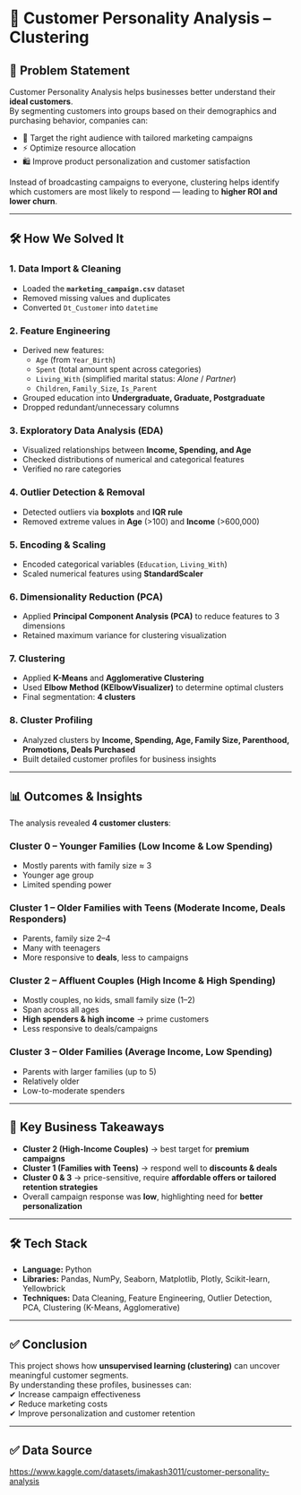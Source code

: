 # 🧩 Customer Personality Analysis – Clustering

## 📌 Problem Statement
Customer Personality Analysis helps businesses better understand their **ideal customers**.  
By segmenting customers into groups based on their demographics and purchasing behavior, companies can:

- 🎯 Target the right audience with tailored marketing campaigns  
- ⚡ Optimize resource allocation  
- 🛍️ Improve product personalization and customer satisfaction  

Instead of broadcasting campaigns to everyone, clustering helps identify which customers are most likely to respond — leading to **higher ROI and lower churn**.

---

## 🛠️ How We Solved It

### 1. Data Import & Cleaning
- Loaded the **`marketing_campaign.csv`** dataset  
- Removed missing values and duplicates  
- Converted `Dt_Customer` into `datetime`  

### 2. Feature Engineering
- Derived new features:  
  - `Age` (from `Year_Birth`)  
  - `Spent` (total amount spent across categories)  
  - `Living_With` (simplified marital status: *Alone* / *Partner*)  
  - `Children`, `Family_Size`, `Is_Parent`  
- Grouped education into **Undergraduate, Graduate, Postgraduate**  
- Dropped redundant/unnecessary columns  

### 3. Exploratory Data Analysis (EDA)
- Visualized relationships between **Income, Spending, and Age**  
- Checked distributions of numerical and categorical features  
- Verified no rare categories  

### 4. Outlier Detection & Removal
- Detected outliers via **boxplots** and **IQR rule**  
- Removed extreme values in **Age** (>100) and **Income** (>600,000)  

### 5. Encoding & Scaling
- Encoded categorical variables (`Education`, `Living_With`)  
- Scaled numerical features using **StandardScaler**  

### 6. Dimensionality Reduction (PCA)
- Applied **Principal Component Analysis (PCA)** to reduce features to 3 dimensions  
- Retained maximum variance for clustering visualization  

### 7. Clustering
- Applied **K-Means** and **Agglomerative Clustering**  
- Used **Elbow Method (KElbowVisualizer)** to determine optimal clusters  
- Final segmentation: **4 clusters**  

### 8. Cluster Profiling
- Analyzed clusters by **Income, Spending, Age, Family Size, Parenthood, Promotions, Deals Purchased**  
- Built detailed customer profiles for business insights  

---

## 📊 Outcomes & Insights

The analysis revealed **4 customer clusters**:

### **Cluster 0 – Younger Families (Low Income & Low Spending)**
- Mostly parents with family size ≈ 3  
- Younger age group  
- Limited spending power  

### **Cluster 1 – Older Families with Teens (Moderate Income, Deals Responders)**
- Parents, family size 2–4  
- Many with teenagers  
- More responsive to **deals**, less to campaigns  

### **Cluster 2 – Affluent Couples (High Income & High Spending)**
- Mostly couples, no kids, small family size (1–2)  
- Span across all ages  
- **High spenders & high income** → prime customers  
- Less responsive to deals/campaigns  

### **Cluster 3 – Older Families (Average Income, Low Spending)**
- Parents with larger families (up to 5)  
- Relatively older  
- Low-to-moderate spenders  

---

## 🚀 Key Business Takeaways
- **Cluster 2 (High-Income Couples)** → best target for **premium campaigns**  
- **Cluster 1 (Families with Teens)** → respond well to **discounts & deals**  
- **Cluster 0 & 3** → price-sensitive, require **affordable offers or tailored retention strategies**  
- Overall campaign response was **low**, highlighting need for **better personalization**  

---

## 🛠️ Tech Stack
- **Language:** Python  
- **Libraries:** Pandas, NumPy, Seaborn, Matplotlib, Plotly, Scikit-learn, Yellowbrick  
- **Techniques:** Data Cleaning, Feature Engineering, Outlier Detection, PCA, Clustering (K-Means, Agglomerative)  

---

## ✅ Conclusion
This project shows how **unsupervised learning (clustering)** can uncover meaningful customer segments.  
By understanding these profiles, businesses can:  
✔ Increase campaign effectiveness  
✔ Reduce marketing costs  
✔ Improve personalization and customer retention  

---

## ✅ Data Source
https://www.kaggle.com/datasets/imakash3011/customer-personality-analysis

